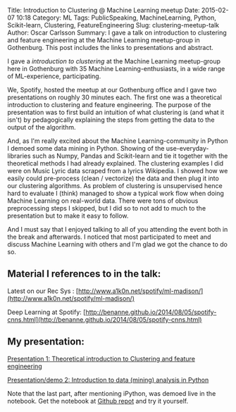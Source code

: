 Title: Introduction to Clustering @ Machine Learning meetup
Date: 2015-02-07 10:18
Category: ML
Tags: PublicSpeaking, MachineLearning, Python, Scikit-learn, Clustering, FeatureEngineering 
Slug: clustering-meetup-talk
Author: Oscar Carlsson
Summary: I gave a talk on introduction to clustering and feature engineering at the Machine Learning meetup-group in Gothenburg. This post includes the links to presentations and abstract.

I gave a *introduction to clustering* at the Machine Learning meetup-group here in Gothenburg with 35 Machine Learning-enthusiasts, in a wide range of ML-experience, participating.

We, Spotify, hosted the meetup at our Gothenburg office and I gave two presentations on roughly 30 minutes each. The first one was a theoretical introduction to clustering and feature engineering.
The purpose of the presentation was to first build an intuition of what clustering is (and what it isn't) by pedagogically explaining the steps from getting the data to the output of the algorithm.

And, as I'm really excited about the Machine Learning-community in Python I demoed some data mining in Python. Showing of the use-everyday-libraries such as Numpy, Pandas and Scikit-learn and tie it together with the theoretical methods I had already explained. The clustering examples I did were on Music Lyric data scraped from a lyrics Wikipedia. I showed how we easily could pre-process (clean / vectorize) the data and then plug it into our clustering algorithms. As problem of clustering is unsupervised hence hard to evaluate I (think) managed to show a typical work flow when doing Machine Learning on real-world data. There were tons of obvious preprocessing steps I skipped, but I did so to not add to much to the presentation but to make it easy to follow.

And I must say that I enjoyed talking to all of you attending the event both in the break and afterwards. I noticed that most participated to meet and discuss Machine Learning with others and I'm glad we got the chance to do so.

## Material I references to in the talk:

Latest on our Rec Sys : 
[http://www.a1k0n.net/spotify/ml-madison/](http://www.a1k0n.net/spotify/ml-madison/)

Deep Learning at Spotify: 
[http://benanne.github.io/2014/08/05/spotify-cnns.html](http://benanne.github.io/2014/08/05/spotify-cnns.html)

## My presentation:

[Presentation 1: Theoretical introduction to Clustering and feature engineering](/theoretical.slides.html)

[Presentation/demo 2: Introduction to data (mining) analysis in Python](/python_demo.slides.html)

Note that the last part, after mentioning iPython, was demoed live in the notebook. Get the notebook at
[Github repot](https://github.com/Oscarlsson/meetup-clustering-presentation)
and try it yourself.
 


